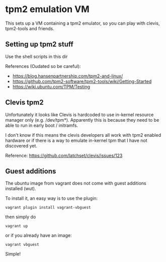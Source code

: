 # tpm2 emulation VM

This sets up a VM containing a tpm2 emulator,
so you can play with clevis, tpm2-tools and friends.

## Setting up tpm2 stuff

Use the shell scripts in this dir

References (Oudated so be careful):
- https://blog.hansenpartnership.com/tpm2-and-linux/
- https://github.com/tpm2-software/tpm2-tools/wiki/Getting-Started
- https://wiki.ubuntu.com/TPM/Testing

## Clevis tpm2
Unfortunately it looks like Clevis is hardcoded to use in-kernel resource manager only (e.g. /dev/tpm*). Apparently this is because they need to be able to run in early boot / initramfs.

I don't know if this means the clevis developers all work with tpm2 enabled hardware or if there is a way to emulate in-kernel tpm that I have not discovered yet.

Reference: https://github.com/latchset/clevis/issues/123

## Guest additions
The ubuntu image from vagrant does not come with guest additions installed (wut).

To install it, an easy way is to use the plugin:

`vagrant plugin install vagrant-vbguest`

then simply do

`vagrant up`

or if you already have an image:

`vagrant vbguest`

Simple!
